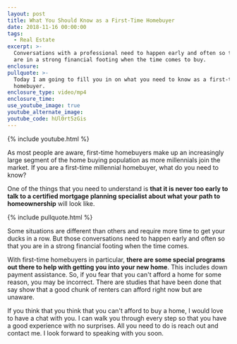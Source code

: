 ```yaml
---
layout: post
title: What You Should Know as a First-Time Homebuyer
date: 2018-11-16 00:00:00
tags:
  - Real Estate
excerpt: >-
  Conversations with a professional need to happen early and often so that you
  are in a strong financial footing when the time comes to buy.
enclosure:
pullquote: >-
  Today I am going to fill you in on what you need to know as a first-time
  homebuyer.
enclosure_type: video/mp4
enclosure_time:
use_youtube_image: true
youtube_alternate_image:
youtube_code: hUl0rt5zGis
---
```


{% include youtube.html %}

As most people are aware, first-time homebuyers make up an increasingly large segment of the home buying population as more millennials join the market. If you are a first-time millennial homebuyer, what do you need to know?

One of the things that you need to understand is **that it is never too early to talk to a certified mortgage planning specialist about what your path to homeownership** will look like.

{% include pullquote.html %}

Some situations are different than others and require more time to get your ducks in a row. But those conversations need to happen early and often so that you are in a strong financial footing when the time comes.

With first-time homebuyers in particular, **there are some special programs out there to help with getting you into your new home**. This includes down payment assistance. So, if you fear that you can't afford a home for some reason, you may be incorrect. There are studies that have been done that say show that a good chunk of renters can afford right now but are unaware.

If you think that you think that you can't afford to buy a home, I would love to have a chat with you. I can walk you through every step so that you have a good experience with no surprises. All you need to do is reach out and contact me. I look forward to speaking with you soon.